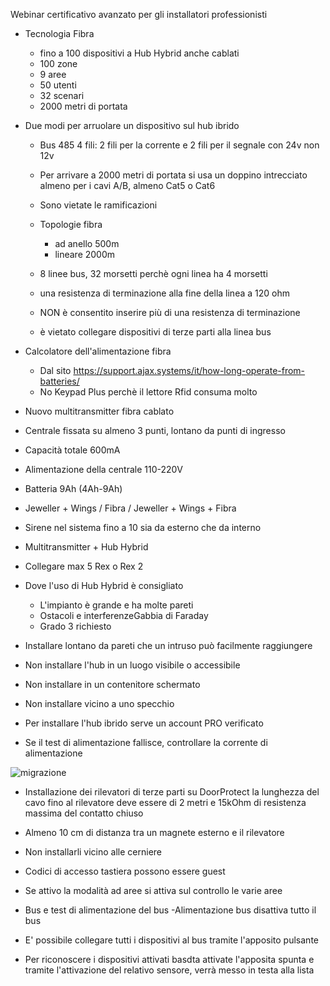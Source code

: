 Webinar certificativo avanzato per gli installatori professionisti

- Tecnologia Fibra
    - fino a 100 dispositivi a Hub Hybrid anche cablati
    - 100 zone
    - 9 aree
    - 50 utenti
    - 32 scenari
    - 2000 metri di portata

- Due modi per arruolare un dispositivo sul hub ibrido

    - Bus 485 4 fili: 2 fili per la corrente e 2 fili per il segnale con 24v non 12v
    - Per arrivare a 2000 metri di portata si usa un doppino intrecciato almeno per i cavi A/B, almeno Cat5 o Cat6
    - Sono vietate le ramificazioni

    - Topologie fibra
        - ad anello 500m
        - lineare 2000m
    
    - 8 linee bus, 32 morsetti perchè ogni linea ha 4 morsetti
    - una resistenza di terminazione alla fine della linea a 120 ohm
    - NON è consentito inserire più di una resistenza di terminazione
    - è vietato collegare dispositivi di terze parti alla linea bus

- Calcolatore dell'alimentazione fibra
    - Dal sito https://support.ajax.systems/it/how-long-operate-from-batteries/
    - No Keypad Plus perchè il lettore Rfid consuma molto

- Nuovo multitransmitter fibra cablato

- Centrale fissata su almeno 3 punti, lontano da punti di ingresso
- Capacità totale 600mA
- Alimentazione della centrale 110-220V
- Batteria 9Ah (4Ah-9Ah)
- Jeweller + Wings / Fibra / Jeweller + Wings + Fibra
- Sirene nel sistema fino a 10 sia da esterno che da interno
- Multitransmitter + Hub Hybrid
- Collegare max 5 Rex o Rex 2

- Dove l'uso di Hub Hybrid è consigliato
    - L'impianto è grande e ha molte pareti
    - Ostacoli e interferenzeGabbia di Faraday
    - Grado 3 richiesto

- Installare lontano da pareti che un intruso può facilmente raggiungere
- Non installare l'hub in un luogo visibile o accessibile
- Non installare in un contenitore schermato
- Non installare vicino a uno specchio

- Per installare l'hub ibrido serve un account PRO verificato
- Se il test di alimentazione fallisce, controllare la corrente di alimentazione

![migrazione](/[Corso%20Avanzato%20Fibra%20Ajax/migrazione.png](https://github.com/superbeppe98/ajax-systems-courses/blob/main/corso-avanzato-fibra/migrazione.png))

- Installazione dei rilevatori di terze parti su DoorProtect la lunghezza del cavo fino al rilevatore deve essere di 2 metri e 15kOhm di resistenza massima del contatto chiuso
- Almeno 10 cm di distanza tra un magnete esterno e il rilevatore
- Non installarli vicino alle cerniere
- Codici di accesso tastiera possono essere guest
- Se attivo la modalità ad aree si attiva sul controllo le varie aree

- Bus e test di alimentazione del bus
-Alimentazione bus disattiva tutto il bus
- E' possibile collegare tutti i dispositivi al bus tramite l'apposito pulsante
- Per riconoscere i dispositivi attivati basdta attivate l'apposita spunta e tramite l'attivazione del relativo sensore, verrà messo in testa alla lista
